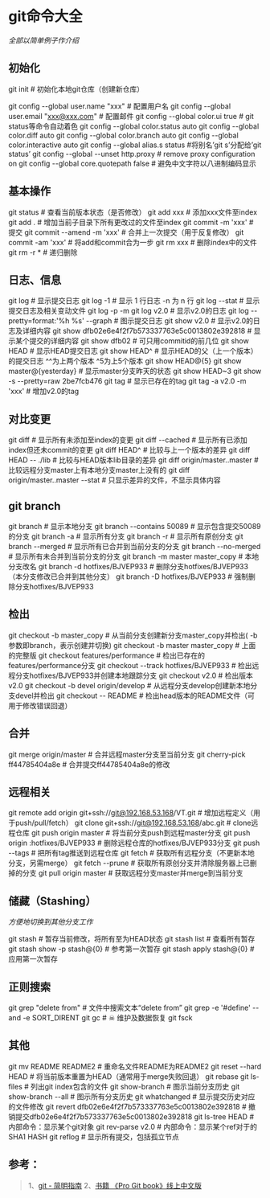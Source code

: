 # git命令大全

*全部以简单例子作介绍*

## 初始化
git init                                                 						 # 初始化本地git仓库（创建新仓库）

git config --global user.name "xxx"                         # 配置用户名
git config --global user.email "xxx@xxx.com"       # 配置邮件
git config --global color.ui true                         # git status等命令自动着色
git config --global color.status auto
git config --global color.diff auto
git config --global color.branch auto
git config --global color.interactive auto
git config --global alias.s status			 			  #将别名’git s’分配给’git status’
git config --global --unset http.proxy                   # remove  proxy configuration on 
git config --global core.quotepath false		     # 避免中文字符以八进制编码显示

## 基本操作
git status                                                # 查看当前版本状态（是否修改）
git add xxx                                               # 添加xxx文件至index
git add .                                                 # 增加当前子目录下所有更改过的文件至index
git commit -m 'xxx'                                       # 提交
git commit --amend -m 'xxx'                               # 合并上一次提交（用于反复修改）
git commit -am 'xxx'                                      # 将add和commit合为一步
git rm xxx                                                # 删除index中的文件
git rm -r *                                               # 递归删除

## 日志、信息
git log                                                   # 显示提交日志
git log -1                                                # 显示 1 行日志 -n 为 n 行
git log --stat                                            # 显示提交日志及相关变动文件
git log -p -m
git log v2.0                                              # 显示v2.0的日志
git log --pretty=format:'%h %s' --graph                   # 图示提交日志
git show v2.0                                             # 显示v2.0的日志及详细内容
git show dfb02e6e4f2f7b573337763e5c0013802e392818         # 显示某个提交的详细内容
git show dfb02                                   # 可只用commitid的前几位
git show HEAD                                   # 显示HEAD提交日志
git show HEAD^                                 # 显示HEAD的父（上一个版本）的提交日志 ^^为上两个版本 ^5为上5个版本
git show HEAD@{5}
git show master@{yesterday}         # 显示master分支昨天的状态
git show HEAD~3
git show -s --pretty=raw 2be7fcb476
git tag                                                  # 显示已存在的tag
git tag -a v2.0 -m 'xxx'                                  # 增加v2.0的tag

## 对比变更
git diff                                                  # 显示所有未添加至index的变更
git diff --cached                                         # 显示所有已添加index但还未commit的变更
git diff HEAD^                                            # 比较与上一个版本的差异
git diff HEAD -- ./lib                                    # 比较与HEAD版本lib目录的差异
git diff origin/master..master                            # 比较远程分支master上有本地分支master上没有的
git diff origin/master..master --stat                     # 只显示差异的文件，不显示具体内容

## git branch
git branch                                                # 显示本地分支
git branch --contains 50089                               # 显示包含提交50089的分支
git branch -a                                             # 显示所有分支
git branch -r                                             # 显示所有原创分支
git branch --merged                                       # 显示所有已合并到当前分支的分支
git branch --no-merged                                    # 显示所有未合并到当前分支的分支
git branch -m master master_copy                          # 本地分支改名
git branch -d hotfixes/BJVEP933                           # 删除分支hotfixes/BJVEP933（本分支修改已合并到其他分支）
git branch -D hotfixes/BJVEP933                           # 强制删除分支hotfixes/BJVEP933

## 检出
git checkout -b master_copy   # 从当前分支创建新分支master_copy并检出( -b 参数即branch，表示创建并切换)
git checkout -b master master_copy                        # 上面的完整版
git checkout features/performance                         # 检出已存在的features/performance分支
git checkout --track hotfixes/BJVEP933                    # 检出远程分支hotfixes/BJVEP933并创建本地跟踪分支
git checkout v2.0                                         			  # 检出版本v2.0
git checkout -b devel origin/develop                       # 从远程分支develop创建新本地分支devel并检出
git checkout -- README                                            # 检出head版本的README文件（可用于修改错误回退）

## 合并
git merge origin/master                                   # 合并远程master分支至当前分支
git cherry-pick ff44785404a8e                         # 合并提交ff44785404a8e的修改

## 远程相关
git remote add origin git+ssh://git@192.168.53.168/VT.git # 增加远程定义（用于push/pull/fetch）
git clone git+ssh://git@192.168.53.168/abc.git             # clone远程仓库
git push origin master                                    # 将当前分支push到远程master分支
git push origin :hotfixes/BJVEP933                        # 删除远程仓库的hotfixes/BJVEP933分支
git push --tags                                           # 把所有tag推送到远程仓库
git fetch                                                 # 获取所有远程分支（不更新本地分支，另需merge）
git fetch --prune                                         # 获取所有原创分支并清除服务器上已删掉的分支
git pull origin master                                    # 获取远程分支master并merge到当前分支

## 储藏（Stashing）

*方便地切换到其他分支工作*

git stash                                                 # 暂存当前修改，将所有至为HEAD状态
git stash list                                            # 查看所有暂存
git stash show -p stash@{0}                               # 参考第一次暂存
git stash apply stash@{0}                                 # 应用第一次暂存

## 正则搜索

git grep "delete from"      # 文件中搜索文本“delete from”
git grep -e '#define' --and -e SORT_DIRENT
git gc							  # ☠ 维护及数据恢复
git fsck

## 其他

git mv README README2                                     # 重命名文件README为README2
git reset --hard HEAD                                     # 将当前版本重置为HEAD（通常用于merge失败回退）
git rebase
git ls-files                                              # 列出git index包含的文件
git show-branch                                           # 图示当前分支历史
git show-branch --all                                     # 图示所有分支历史
git whatchanged                                           # 显示提交历史对应的文件修改
git revert dfb02e6e4f2f7b573337763e5c0013802e392818       # 撤销提交dfb02e6e4f2f7b573337763e5c0013802e392818
git ls-tree HEAD                                          # 内部命令：显示某个git对象
git rev-parse v2.0                                        # 内部命令：显示某个ref对于的SHA1 HASH
git reflog                                                # 显示所有提交，包括孤立节点

## 参考：
> 1、[git - 简明指南](http://rogerdudler.github.io/git-guide/index.zh.html)
> 2、[书籍 《Pro Git book》线上中文版](https://git-scm.com/book/zh/v2/)